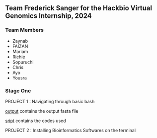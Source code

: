 ## Team Frederick Sanger for the Hackbio Virtual Genomics Internship, 2024

### Team Members
- Zaynab
- FAIZAN
- Mariam
- Richie
- Sopuruchi
- Chris
- Ayo
- Yousra

### Stage One
PROJECT 1 : Navigating through basic bash 

[output](https://github.com/TheBlueZayn/Frederick-Sanger/tree/main/Stage%201/output) contains the output fasta file 

[sript](https://github.com/TheBlueZayn/Frederick-Sanger/tree/main/Stage%201/script) contains the codes used

PROJECT 2 : Installing Bioinformatics Softwares on the terminal
